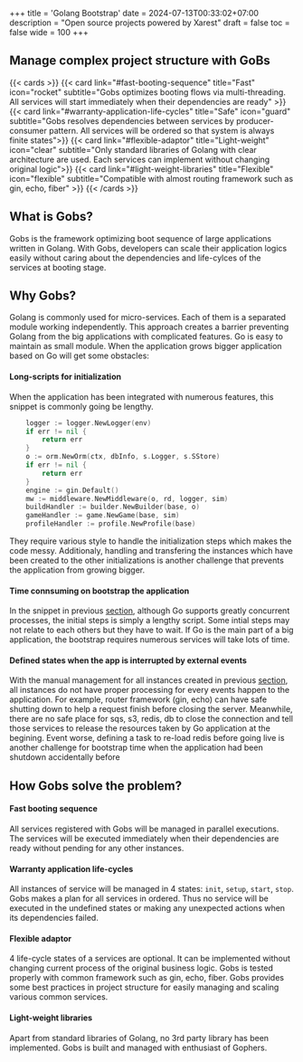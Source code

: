 +++
title = 'Golang Bootstrap'
date = 2024-07-13T00:33:02+07:00
description = "Open source projects powered by Xarest"
draft = false
toc = false
wide = 100
+++

##  Manage complex project structure with GoBs

{{< cards >}}
  {{< card link="#fast-booting-sequence" title="Fast" icon="rocket" subtitle="Gobs optimizes booting flows via multi-threading. All services will start immediately when their dependencies are ready" >}}
  {{< card link="#warranty-application-life-cycles" title="Safe" icon="guard" subtitle="Gobs resolves dependencies between services by producer-consumer pattern. All services will be ordered so that system is always finite states">}}
  {{< card link="#flexible-adaptor" title="Light-weight" icon="clear" subtitle="Only standard libraries of Golang with clear architecture are used. Each services can implement without changing original logic">}}
  {{< card link="#light-weight-libraries" title="Flexible" icon="flexible" subtitle="Compatible with almost routing framework such as gin, echo, fiber" >}}
{{< /cards >}}


## What is Gobs?

Gobs is the framework optimizing boot sequence of large applications written in Golang. With Gobs, developers can scale their application logics easily without caring about the dependencies and life-cylces of the services at booting stage.

## Why Gobs?

Golang is commonly used for micro-services. Each of them is a separated module working independently. This approach creates a barrier preventing Golang from the big applications with complicated features. Go is easy to maintain as small module. When the application grows bigger application based on Go will get some obstacles:

#### Long-scripts for initialization
When the application has been integrated with numerous features, this snippet is commonly going be lengthy.
```go {style=tokyonight-night}
	logger := logger.NewLogger(env)
	if err != nil {
		return err
	}
	o := orm.NewOrm(ctx, dbInfo, s.Logger, s.SStore)
	if err != nil {
		return err
	}
	engine := gin.Default()
	mw := middleware.NewMiddleware(o, rd, logger, sim)
	buildHandler := builder.NewBuilder(base, o)
	gameHandler := game.NewGame(base, sim)
	profileHandler := profile.NewProfile(base)
```
They require various style to handle the initialization steps which makes the code messy. Additionaly, handling and transfering the instances which have been created to the other initializations is another challenge that prevents the application from growing bigger.

#### Time connsuming on bootstrap the application
In the snippet in previous [section](#long-scripts-for-initialization), although Go supports greatly concurrent processes, the initial steps is simply a lengthy script. Some intial steps may not relate to each others but they have to wait. If Go is the main part of a big application, the bootstrap requires numerous services will take lots of time.

#### Defined states when the app is interrupted by external events
With the manual management for all instances created in previous [section](#long-scripts-for-initialization), all instances do not have proper processing for every events happen to the application. For example, router framework (gin, echo) can have safe shutting down to help a request finish before closing the server. Meanwhile, there are no safe place for sqs, s3, redis, db to close the connection and tell those services to release the resources taken by Go application at the begining.
Event worse, defining a task to re-load redis before going live is another challenge for bootstrap time when the application had been shutdown accidentally before

## How Gobs solve the problem?

#### **Fast booting sequence**

All services registered with Gobs will be managed in parallel executions. The services will be executed immediately when their dependencies are ready without pending for any other instances.

#### **Warranty application life-cycles**

<!-- With the complex dependencies network of large applications, defining the states of a service when one of them in system failed may be painful. In worst cases, a service may cause unexpected actions when the system has ben failing.  -->
All instances of service will be managed in 4 states: `init`, `setup`, `start`, `stop`. Gobs makes a plan for all services in ordered. Thus no service will be executed in the undefined states or making any unexpected actions when its dependencies failed.

#### **Flexible adaptor**

4 life-cycle states of a services are optional. It can be implemented without changing current process of the original business logic. Gobs is tested properly with common framework such as gin, echo, fiber.
Gobs provides some best practices in project structure for easily managing and scaling various common services.

#### **Light-weight libraries**

Apart from standard libraries of Golang, no 3rd party library has been implemented. Gobs is built and managed with enthusiast of Gophers.
